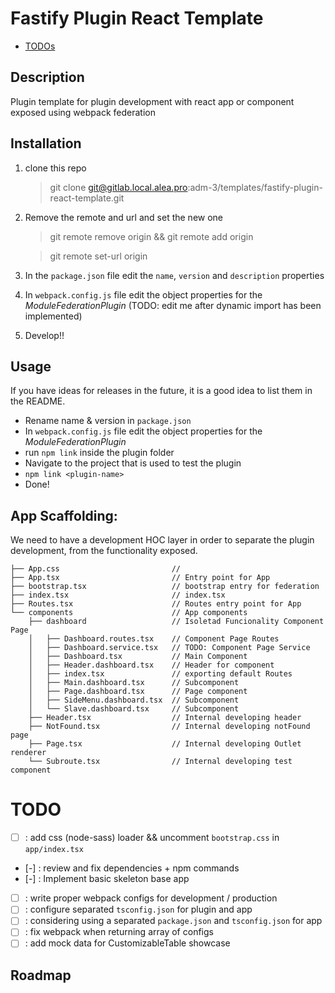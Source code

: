 # Fastify Plugin React Template

 - [TODOs](#TODO)

## Description
Plugin template for plugin development with react app or component exposed using webpack federation

## Installation
 1. clone this repo
    > git clone git@gitlab.local.alea.pro:adm-3/templates/fastify-plugin-react-template.git

 2. Remove the remote and url and set the new one
 
    > git remote remove origin && git remote add origin <new-git-remote-url>


    > git remote set-url origin <new-git-remote-url>

 3. In the `package.json` file edit the `name`, `version` and `description` properties

 4. In `webpack.config.js` file edit the object properties for the _ModuleFederationPlugin_
      (TODO: edit me after dynamic import has been implemented)
  
 5. Develop!!

## Usage
If you have ideas for releases in the future, it is a good idea to list them in the README.

 - Rename name & version in `package.json`
 - In `webpack.config.js` file edit the object properties for the _ModuleFederationPlugin_
 - run `npm link` inside the plugin folder
 - Navigate to the project that is used to test the plugin
 - `npm link <plugin-name>`
 - Done!


## App Scaffolding:

We need to have a development HOC layer in order to separate the plugin development, from the functionality exposed. 

```
├── App.css                         //
├── App.tsx                         // Entry point for App
├── bootstrap.tsx                   // bootstrap entry for federation
├── index.tsx                       // index.tsx
├── Routes.tsx                      // Routes entry point for App
└── components                      // App components
    ├── dashboard                   // Isoletad Funcionality Component Page
    │   ├── Dashboard.routes.tsx    // Component Page Routes
    │   ├── Dashboard.service.tsx   // TODO: Component Page Service
    │   ├── Dashboard.tsx           // Main Component
    │   ├── Header.dashboard.tsx    // Header for component
    │   ├── index.tsx               // exporting default Routes
    │   ├── Main.dashboard.tsx      // Subcomponent
    │   ├── Page.dashboard.tsx      // Page component
    │   ├── SideMenu.dashboard.tsx  // Subcomponent
    │   └── Slave.dashboard.tsx     // Subcomponent
    ├── Header.tsx                  // Internal developing header
    ├── NotFound.tsx                // Internal developing notFound page
    ├── Page.tsx                    // Internal developing Outlet renderer
    └── Subroute.tsx                // Internal developing test component

```


# TODO

 - [ ] : add css (node-sass) loader && uncomment `bootstrap.css` in `app/index.tsx`
 - [-] : review and fix dependencies + npm commands
 - [-] : Implement basic skeleton base app
 - [ ] : write proper webpack configs for development / production
 - [ ] : configure separated `tsconfig.json` for plugin and app
 - [ ] : considering using a separated `package.json` and `tsconfig.json` for app
 - [ ] : fix webpack when returning array of configs
 - [ ] : add mock data for CustomizableTable showcase

## Roadmap